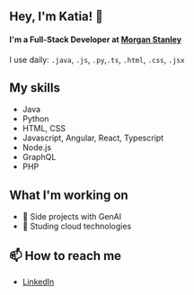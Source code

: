 ## Hey, I'm Katia! 👋
#### I'm a Full-Stack Developer at [Morgan Stanley](https://www.morganstanley.com/)<br>
I use daily: `.java`, `.js`, `.py`,`.ts`, `.html`, `.css`, `.jsx`

## My skills
- Java
- Python
- HTML, CSS
- Javascript, Angular, React, Typescript
- Node.js
- GraphQL
- PHP

## What I'm working on
- 🔭 Side projects with GenAI
- 🌱 Studing cloud technologies

## 📫 How to reach me
- [LinkedIn](https://www.linkedin.com/in/katia-santos-dev/)

